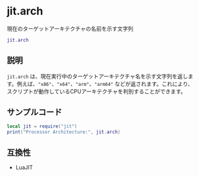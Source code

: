 # jit.arch

現在のターゲットアーキテクチャの名前を示す文字列

```lua
jit.arch
```

## 説明

`jit.arch` は、現在実行中のターゲットアーキテクチャ名を示す文字列を返します。例えば、`"x86"`、`"x64"`、`"arm"`、`"arm64"` などが返されます。これにより、スクリプトが動作しているCPUアーキテクチャを判別することができます。

## サンプルコード

```lua
local jit = require("jit")
print("Processor Architecture:", jit.arch)
```

## 互換性

- LuaJIT